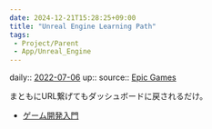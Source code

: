 ```yaml
---
date: 2024-12-21T15:28:25+09:00
title: "Unreal Engine Learning Path"
tags:
 - Project/Parent
 - App/Unreal_Engine
---
```


daily:: [2022-07-06](Daily_Note/2022-07-06.md)
up::
source:: [Epic Games](https://www.unrealengine.com/id/logout?redirectUrl=https%3A%2F%2Fwww.unrealengine.com%2Flogout%3Fstate%3D%252Fja%252Fonlinelearning-courses)

まともにURL繋げてもダッシュボードに戻されるだけ。

- [ゲーム開発入門](ゲーム開発入門.md)


